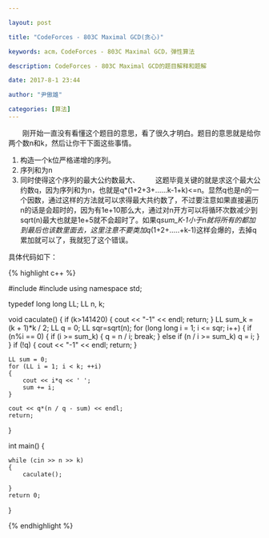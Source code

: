 ```yaml
---

layout: post

title: "CodeForces - 803C Maximal GCD(贪心)"

keywords: acm，CodeForces - 803C Maximal GCD，弹性算法

description: CodeForces - 803C Maximal GCD的题目解释和题解

date: 2017-8-1 23:44

author: "尹傲雄"

categories: [算法]
---
```


　　刚开始一直没有看懂这个题目的意思，看了很久才明白。题目的意思就是给你两个数n和k，然后让你干下面这些事情。
1. 构造一个k位严格递增的序列。
2. 序列和为n
3. 同时使得这个序列的最大公约数最大、
　　这题毕竟关键的就是求这个最大公约数q，因为序列和为n，也就是q*(1+2+3+......k-1+k)<=n。显然q也是n的一个因数，通过这样的方法就可以求得最大共约数了，不过要注意如果直接遍历n的话是会超时的，因为有1e+10那么大，通过对n开方可以将循环次数减少到sqrt(n)最大也就是1e+5就不会超时了。如果q*sum_K-1小于n就将所有的都加到最后也该数里面去，这里注意不要类加q*(1+2+.....+k-1)这样会爆的，去掉q累加就可以了，我就犯了这个错误。

具体代码如下：

{% highlight c++ %}

#include <iostream>
#include<cmath>
using namespace std;

typedef long long LL;
LL n, k;

void caculate()
{
	if (k>141420)
	{
		cout << "-1" << endl;
		return;
	}
	LL sum_k = (k + 1)*k / 2;
	LL q = 0;
	LL sqr=sqrt(n);
	for (long long i = 1; i <= sqr; i++)
	{
		if (n%i == 0)
		{
			if (i >= sum_k)
			{
				q = n / i; break;
			}
			else if (n / i >= sum_k)
				q = i;
		}
	}
	if (!q)
	{
		cout << "-1" << endl;
		return;
	}

	LL sum = 0;
	for (LL i = 1; i < k; ++i)
	{
		cout << i*q << ' ';
		sum += i;
	}

	cout << q*(n / q - sum) << endl;
	return;

}

int main()
{


	while (cin >> n >> k)
	{
		caculate();

	}
	return 0;
}

{% endhighlight %}
